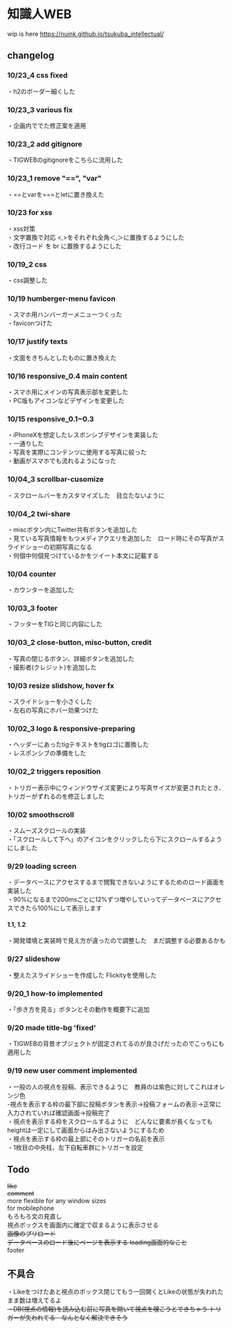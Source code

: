# 知識人WEB

wip is here https://nuink.github.io/tsukuba_intellectual/

## changelog
### 10/23_4 css fixed
・h2のボーダー細くした<br>
### 10/23_3 various fix
・企画内ででた修正案を適用<br>
### 10/23_2 add gitignore
・TIGWEBのgitignoreをこちらに流用した<br>
### 10/23_1 remove "==", "var"
・==とvarを===とletに置き換えた<br>
### 10/23 for xss
・xss対策<br>
・文字置換で対応 <,>をそれぞれ全角＜,＞に置換するようにした<br>
・改行コード を br に置換するようにした<br>
### 10/19_2 css
・css調整した<br>
### 10/19 humberger-menu favicon
・スマホ用ハンバーガーメニューつくった<br>
・faviconつけた<br>
### 10/17 justify texts
・文面をきちんとしたものに置き換えた<br>
### 10/16 responsive_0.4 main content
・スマホ用にメインの写真表示部を変更した<br>
・PC版もアイコンなどデザインを変更した<br>
### 10/15 responsive_0.1~0.3
・iPhoneXを想定したレスポンシブデザインを実装した<br>
・一通りした<br>
・写真を実際にコンテンツに使用する写真に絞った<br>
・動画がスマホでも流れるようになった
### 10/04_3 scrollbar-cusomize
・スクロールバーをカスタマイズした　目立たないように<br>
### 10/04_2 twi-share
・miscボタン内にTwitter共有ボタンを追加した<br>
・見ている写真情報をもつメディアクエリを追加した　ロード時にその写真がスライドショーの初期写真になる<br>
・何個中何個見つけているかをツイート本文に記載する<br>
### 10/04 counter
・カウンターを追加した<br>
### 10/03_3 footer
・フッターをTIGと同じ内容にした<br>
### 10/03_2 close-button, misc-button, credit
・写真の閉じるボタン、詳細ボタンを追加した<br>
・撮影者(クレジット)を追加した<br>
### 10/03 resize slidshow, hover fx
・スライドショーを小さくした<br>
・左右の写真にホバー効果つけた
### 10/02_3 logo & responsive-preparing
・ヘッダーにあったtigテキストをtigロゴに置換した<br>
・レスポンシブの準備をした
### 10/02_2 triggers reposition
・トリガー表示中にウィンドウサイズ変更により写真サイズが変更されたとき、トリガーがずれるのを修正しました<br>
### 10/02 smoothscroll
・スムーズスクロールの実装<br>
・「スクロールして下へ」のアイコンをクリックしたら下にスクロールするようにしました
### 9/29 loading screen
・データベースにアクセスするまで閲覧できないようにするためのロード画面を実装した<br>
・90%になるまで200msごとに12%ずつ増やしていってデータベースにアクセスできたら100%にして表示します
#### 1.1, 1.2
・開発環境と実装時で見え方が違ったので調整した　まだ調整する必要あるかも<br>
### 9/27 slideshow
・整えたスライドショーを作成した Flickityを使用した<br>
### 9/20_1 how-to implemented
・「歩き方を見る」ボタンとその動作を概要下に追加<br>
### 9/20 made title-bg 'fixed' <br>
・TIGWEBの背景オブジェクトが固定されてるのが良さげだったのでこっちにも適用した<br>
### 9/19 new user comment implemented <br>
・一般の人の視点を投稿、表示できるように　教員のは紫色に対してこれはオレンジ色<br>
  -視点を表示する枠の最下部に投稿ボタンを表示->投稿フォームの表示->正常に入力されていれば確認画面->投稿完了<br>
・視点を表示する枠をスクロールするように　どんなに要素が長くなってもheightは一定にして画面からはみ出さないようにするため<br>
・視点を表示する枠の最上部にそのトリガーの名前を表示<br>
・1枚目の中央柱、左下自転車群にトリガーを設定<br>


## Todo
<s>like</s><br>
<s>comment</s><br>
more flexible for any window sizes<br>
for mobilephone<br>
もろもろ文の見直し<br>
視点ボックスを画面内に確定で収まるように表示させる<br>
<s>画像のプリロード<br>
データベースのロード後にページを表示する loading画面的なこと</s><br>
footer<br>



## 不具合
・Likeをつけたあと視点のボックス閉じてもう一回開くとLikeの状態が失われたまま数は増えてるよ<br>
<s>・DB(視点の情報)を読み込む前に写真を開いて視点を覗こうとできちゃう トリガーが失われてる　なんとなく解決できそう</s>
